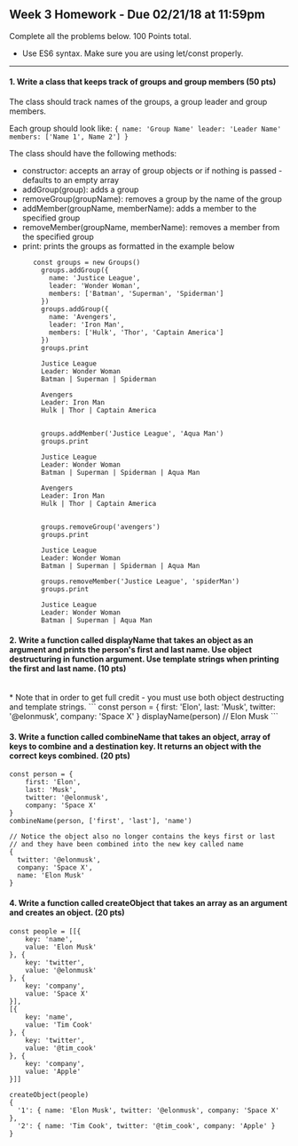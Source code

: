 ## Week 3 Homework - Due 02/21/18 at 11:59pm
Complete all the problems below. 100 Points total.

- Use ES6 syntax. Make sure you are using let/const properly.

---

#### 1. Write a class that keeps track of groups and group members (50 pts)
The class should track names of the groups, a group leader and group members.

Each group should look like:
`{
        name: 'Group Name'
        leader: 'Leader Name'
        members: ['Name 1', Name 2']
    }`

The class should have the following methods:
- constructor: accepts an array of group objects or if nothing is passed - defaults to an empty array <br />
- addGroup(group): adds a group <br />
- removeGroup(groupName): removes a group by the name of the group <br />
- addMember(groupName, memberName): adds a member to the specified group <br />
- removeMember(groupName, memberName): removes a member from the specified group  <br />
- print: prints the groups as formatted in the example below

```
      const groups = new Groups()
        groups.addGroup({
          name: 'Justice League',
          leader: 'Wonder Woman',
          members: ['Batman', 'Superman', 'Spiderman']
        })
        groups.addGroup({
          name: 'Avengers',
          leader: 'Iron Man',
          members: ['Hulk', 'Thor', 'Captain America']
        })
        groups.print
        
        Justice League
        Leader: Wonder Woman
        Batman | Superman | Spiderman

        Avengers
        Leader: Iron Man
        Hulk | Thor | Captain America


        groups.addMember('Justice League', 'Aqua Man')
        groups.print
        
        Justice League
        Leader: Wonder Woman
        Batman | Superman | Spiderman | Aqua Man

        Avengers
        Leader: Iron Man
        Hulk | Thor | Captain America


        groups.removeGroup('avengers')
        groups.print
        
        Justice League
        Leader: Wonder Woman
        Batman | Superman | Spiderman | Aqua Man

        groups.removeMember('Justice League', 'spiderMan')
        groups.print
        
        Justice League
        Leader: Wonder Woman
        Batman | Superman | Aqua Man
```


#### 2. Write a function called displayName that takes an object as an argument and prints the person's first and last name. Use object destructuring in function argument.  Use template strings when printing the first and last name. (10 pts)
<br/>
* Note that in order to get full credit - you must use both object destructing and template strings.
```
    const person = {
        first: 'Elon',
        last: 'Musk',
        twitter: '@elonmusk',
        company: 'Space X'
    }
    displayName(person)  // Elon Musk
```


#### 3.  Write a function called combineName that takes an object, array of keys to combine and a destination key. It returns an object with the correct keys combined. (20 pts)
    const person = {
        first: 'Elon',
        last: 'Musk',
        twitter: '@elonmusk',
        company: 'Space X'
    }
    combineName(person, ['first', 'last'], 'name')

    // Notice the object also no longer contains the keys first or last
    // and they have been combined into the new key called name
    {
      twitter: '@elonmusk',
      company: 'Space X',
      name: 'Elon Musk'
    }

#### 4. Write a function called createObject that takes an array as an argument and creates an object. (20 pts)
    const people = [[{
        key: 'name',
        value: 'Elon Musk'
    }, {
        key: 'twitter',
        value: '@elonmusk'
    }, {
        key: 'company',
        value: 'Space X'
    }],
    [{
        key: 'name',
        value: 'Tim Cook'
    }, {
        key: 'twitter',
        value: '@tim_cook'
    }, {
        key: 'company',
        value: 'Apple'
    }]]

    createObject(people)
    {
      '1': { name: 'Elon Musk', twitter: '@elonmusk', company: 'Space X' },
      '2': { name: 'Tim Cook', twitter: '@tim_cook', company: 'Apple' }
    }
